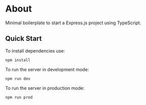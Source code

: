 # About
Minimal boilerplate to start a Express.js project using TypeScript.

## Quick Start
To install dependencies use:

```
npm install
```
To run the server in development mode:
```
npm run dev
```
To run the server in production mode:
```
npm run prod
```
